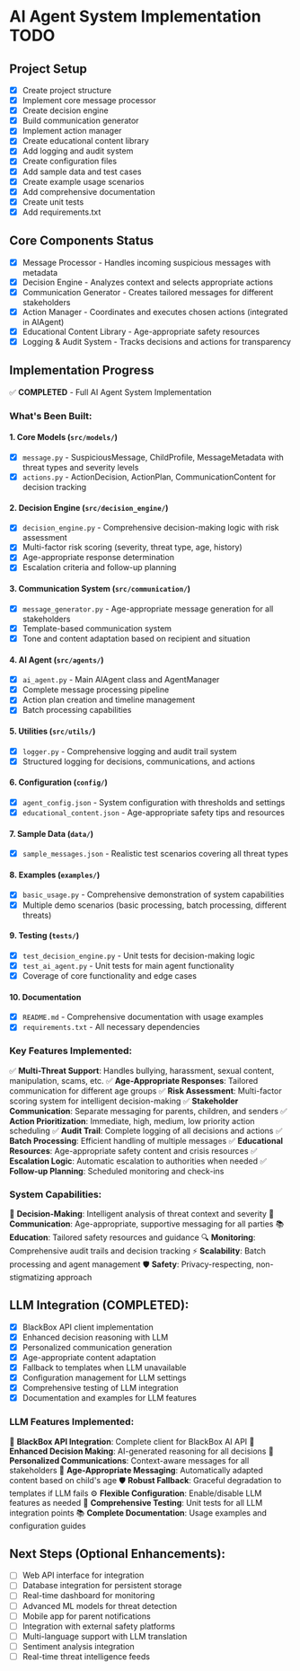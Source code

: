 # AI Agent System Implementation TODO

## Project Setup
- [x] Create project structure
- [x] Implement core message processor
- [x] Create decision engine
- [x] Build communication generator
- [x] Implement action manager
- [x] Create educational content library
- [x] Add logging and audit system
- [x] Create configuration files
- [x] Add sample data and test cases
- [x] Create example usage scenarios
- [x] Add comprehensive documentation
- [x] Create unit tests
- [x] Add requirements.txt

## Core Components Status
- [x] Message Processor - Handles incoming suspicious messages with metadata
- [x] Decision Engine - Analyzes context and selects appropriate actions  
- [x] Communication Generator - Creates tailored messages for different stakeholders
- [x] Action Manager - Coordinates and executes chosen actions (integrated in AIAgent)
- [x] Educational Content Library - Age-appropriate safety resources
- [x] Logging & Audit System - Tracks decisions and actions for transparency

## Implementation Progress
✅ **COMPLETED** - Full AI Agent System Implementation

### What's Been Built:

#### 1. Core Models (`src/models/`)
- [x] `message.py` - SuspiciousMessage, ChildProfile, MessageMetadata with threat types and severity levels
- [x] `actions.py` - ActionDecision, ActionPlan, CommunicationContent for decision tracking

#### 2. Decision Engine (`src/decision_engine/`)
- [x] `decision_engine.py` - Comprehensive decision-making logic with risk assessment
- [x] Multi-factor risk scoring (severity, threat type, age, history)
- [x] Age-appropriate response determination
- [x] Escalation criteria and follow-up planning

#### 3. Communication System (`src/communication/`)
- [x] `message_generator.py` - Age-appropriate message generation for all stakeholders
- [x] Template-based communication system
- [x] Tone and content adaptation based on recipient and situation

#### 4. AI Agent (`src/agents/`)
- [x] `ai_agent.py` - Main AIAgent class and AgentManager
- [x] Complete message processing pipeline
- [x] Action plan creation and timeline management
- [x] Batch processing capabilities

#### 5. Utilities (`src/utils/`)
- [x] `logger.py` - Comprehensive logging and audit trail system
- [x] Structured logging for decisions, communications, and actions

#### 6. Configuration (`config/`)
- [x] `agent_config.json` - System configuration with thresholds and settings
- [x] `educational_content.json` - Age-appropriate safety tips and resources

#### 7. Sample Data (`data/`)
- [x] `sample_messages.json` - Realistic test scenarios covering all threat types

#### 8. Examples (`examples/`)
- [x] `basic_usage.py` - Comprehensive demonstration of system capabilities
- [x] Multiple demo scenarios (basic processing, batch processing, different threats)

#### 9. Testing (`tests/`)
- [x] `test_decision_engine.py` - Unit tests for decision-making logic
- [x] `test_ai_agent.py` - Unit tests for main agent functionality
- [x] Coverage of core functionality and edge cases

#### 10. Documentation
- [x] `README.md` - Comprehensive documentation with usage examples
- [x] `requirements.txt` - All necessary dependencies

### Key Features Implemented:

✅ **Multi-Threat Support**: Handles bullying, harassment, sexual content, manipulation, scams, etc.
✅ **Age-Appropriate Responses**: Tailored communication for different age groups
✅ **Risk Assessment**: Multi-factor scoring system for intelligent decision-making
✅ **Stakeholder Communication**: Separate messaging for parents, children, and senders
✅ **Action Prioritization**: Immediate, high, medium, low priority action scheduling
✅ **Audit Trail**: Complete logging of all decisions and actions
✅ **Batch Processing**: Efficient handling of multiple messages
✅ **Educational Resources**: Age-appropriate safety content and crisis resources
✅ **Escalation Logic**: Automatic escalation to authorities when needed
✅ **Follow-up Planning**: Scheduled monitoring and check-ins

### System Capabilities:

🎯 **Decision-Making**: Intelligent analysis of threat context and severity
💬 **Communication**: Age-appropriate, supportive messaging for all parties
📚 **Education**: Tailored safety resources and guidance
🔍 **Monitoring**: Comprehensive audit trails and decision tracking
⚡ **Scalability**: Batch processing and agent management
🛡️ **Safety**: Privacy-respecting, non-stigmatizing approach

## LLM Integration (COMPLETED):
- [x] BlackBox API client implementation
- [x] Enhanced decision reasoning with LLM
- [x] Personalized communication generation
- [x] Age-appropriate content adaptation
- [x] Fallback to templates when LLM unavailable
- [x] Configuration management for LLM settings
- [x] Comprehensive testing of LLM integration
- [x] Documentation and examples for LLM features

### LLM Features Implemented:

🤖 **BlackBox API Integration**: Complete client for BlackBox AI API
🧠 **Enhanced Decision Making**: AI-generated reasoning for all decisions
💬 **Personalized Communications**: Context-aware messages for all stakeholders
👶 **Age-Appropriate Messaging**: Automatically adapted content based on child's age
🛡️ **Robust Fallback**: Graceful degradation to templates if LLM fails
⚙️ **Flexible Configuration**: Enable/disable LLM features as needed
🧪 **Comprehensive Testing**: Unit tests for all LLM integration points
📚 **Complete Documentation**: Usage examples and configuration guides

## Next Steps (Optional Enhancements):
- [ ] Web API interface for integration
- [ ] Database integration for persistent storage
- [ ] Real-time dashboard for monitoring
- [ ] Advanced ML models for threat detection
- [ ] Mobile app for parent notifications
- [ ] Integration with external safety platforms
- [ ] Multi-language support with LLM translation
- [ ] Sentiment analysis integration
- [ ] Real-time threat intelligence feeds
